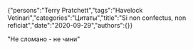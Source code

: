 {"persons":"Terry Pratchett","tags":"Havelock Vetinari","categories":"Цитаты","title":"Si non confectus, non reficiat","date":"2020-09-29","authors":{}}

"Не сломано - не чини"
